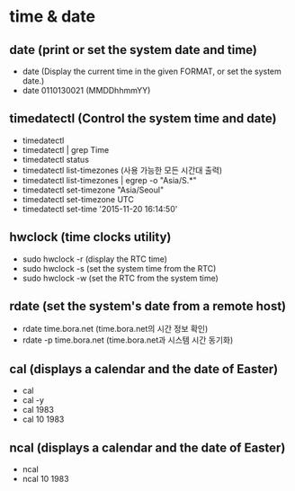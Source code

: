 # time & date

## date (print or set the system date and time)

- date (Display the current time in the given FORMAT, or set the system date.)
- date 0110130021 (MMDDhhmmYY)

## timedatectl (Control the system time and date)

- timedatectl
- timedatectl | grep Time
- timedatectl status
- timedatectl list-timezones (사용 가능한 모든 시간대 출력)
- timedatectl list-timezones |  egrep  -o "Asia/S.*"
- timedatectl set-timezone "Asia/Seoul"
- timedatectl set-timezone UTC
- timedatectl set-time '2015-11-20 16:14:50'

## hwclock (time clocks utility)

- sudo hwclock -r (display the RTC time)
- sudo hwclock -s (set the system time from the RTC)
- sudo hwclock -w (set the RTC from the system time)

## rdate (set the system's date from a remote host)

- rdate time.bora.net (time.bora.net의 시간 정보 확인)
- rdate -p time.bora.net (time.bora.net과 시스템 시간 동기화)

## cal (displays a calendar and the date of Easter)

- cal
- cal -y
- cal 1983
- cal 10 1983

## ncal (displays a calendar and the date of Easter)

- ncal
- ncal 10 1983
